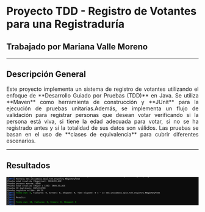# Proyecto TDD - Registro de Votantes para una Registraduría

## Trabajado por Mariana Valle Moreno

---

## Descripción General
<p align="justify">
Este proyecto implementa un sistema de registro de votantes utilizando el enfoque de **Desarrollo Guiado por Pruebas (TDD)** en Java. Se utiliza **Maven** como herramienta de construcción y **JUnit** para la ejecución de pruebas unitarias.Además, se implementa un flujo de validación para registrar personas que desean votar verificando si la persona está viva, si tiene la edad adecuada para votar, si no se ha registrado antes y si la totalidad de sus datos son válidos. Las pruebas se basan en el uso de **clases de equivalencia** para cubrir diferentes escenarios.
</p>

---
## Resultados
![Resulatdos](img/Resultados_TddProject.png)
